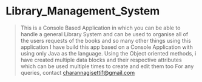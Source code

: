 # Library_Management_System
> This is a Console Based Application in which you can be able to handle a general Library System and can be used to organise all of the users requests of the books and so many other things using this application
> I have build this app based on a Console Application with using only Java as the language.
> Using the Object oriented methods, i have created multiple data blocks and their respective attributes which can be used multiple times to create and edit them too
> For any queries, contact charannagisetti1@gmail.com
